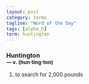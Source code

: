 ```yaml
---
layout: post
category: terms
tagline: "Word of the Day"
tags: [alpha_h]
term: huntington
---
```


<h3>Huntington<br/> <small>&mdash; v. (hun<span>&middot;</span>ting<span>&middot;</span>ton)</small></h3>
<p><ol>
<li>to search for 2,000 pounds</li>
</ol></p>
